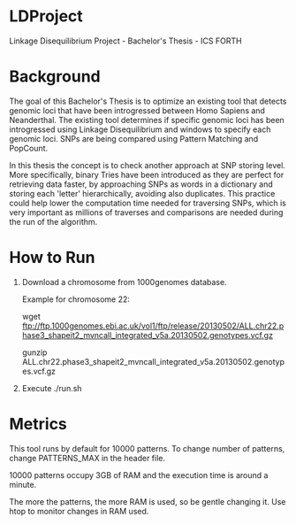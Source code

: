 # LDProject
Linkage Disequilibrium Project - Bachelor's Thesis - ICS FORTH

# Background

The goal of this Bachelor's Thesis is to optimize an existing tool that detects genomic loci that have been introgressed between Homo Sapiens and Neanderthal. The existing tool determines if specific genomic loci has been introgressed using Linkage Disequilibrium and windows to specify each genomic loci. SNPs are being compared using Pattern Matching and PopCount.

In this thesis the concept is to check another approach at SNP storing level. More specifically, binary Tries have been introduced as they are perfect for retrieving data faster, by approaching SNPs as words in a dictionary and storing each 'letter' hierarchically, avoiding also duplicates. This practice could help lower the computation time needed for traversing SNPs, which is very important as millions of traverses and comparisons are needed during the run of the algorithm.

# How to Run

1. Download a chromosome from 1000genomes database.
   
   Example for chromosome 22:
   
   wget ftp://ftp.1000genomes.ebi.ac.uk/vol1/ftp/release/20130502/ALL.chr22.phase3_shapeit2_mvncall_integrated_v5a.20130502.genotypes.vcf.gz
   
   gunzip ALL.chr22.phase3_shapeit2_mvncall_integrated_v5a.20130502.genotypes.vcf.gz
   
2. Execute ./run.sh

# Metrics

This tool runs by default for 10000 patterns. To change number of patterns, change PATTERNS_MAX in the header file.

10000 patterns occupy 3GB of RAM and the execution time is around a minute.

The more the patterns, the more RAM is used, so be gentle changing it. Use htop to monitor changes in RAM used.
